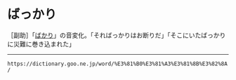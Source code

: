 # ばっかり

［副助］「[ばかり](https://dictionary.goo.ne.jp/word/%E8%A8%B1%E3%82%8A/#jn-174835)」の音変化。「そればっかりはお断りだ」「そこにいたばっかりに災難に巻き込まれた」

---
`https://dictionary.goo.ne.jp/word/%E3%81%B0%E3%81%A3%E3%81%8B%E3%82%8A/`